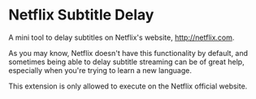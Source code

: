 # Netflix Subtitle Delay

A mini tool to delay subtitles on Netflix's website, http://netflix.com.

As you may know, Netflix doesn't have this functionality by default, and sometimes being able to delay subtitle
streaming can be of great help, especially when you're trying to learn a new language.

This extension is only allowed to execute on the Netflix official website.